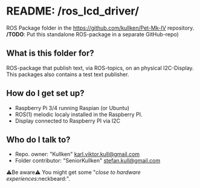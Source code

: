 # README: /ros_lcd_driver/ #

ROS Package folder in the https://github.com/kullken/Pet-Mk-IV repository.</br>
**/TODO**: Put this standalone ROS-package in a separate GitHub-repo)

## **What is this folder for?** ##

ROS-package that publish text, via ROS-topics, on an physical I2C-Display.
This packages also contains a test text publisher.</br>


## **How do I get set up?** ##

* Raspberry Pi 3/4 running Raspian (or Ubuntu)
* ROS(1) melodic localy installed in the Raspberry PI.
* Display connected to Raspberry PI via I2C 


## **Who do I talk to?** ##

* Repo. owner: "Kullken" <karl.viktor.kull@gmail.com>
* Folder contributor: "SeniorKullken" <stefan.kull@gmail.com>


:warning:Be aware:warning: You might get some "*close to hardware experiences*:neckbeard:".
